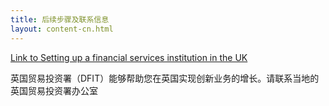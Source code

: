 ```yaml
---
title: 后续步骤及联系信息
layout: content-cn.html
---
```


[Link to Setting up a financial services institution in the UK](https://www.gov.uk/government/publications/guide-to-establishing-a-financial-services-institution-in-the-uk)

英国贸易投资署（DFIT）能够帮助您在英国实现创新业务的增长。请联系当地的英国贸易投资署办公室 
